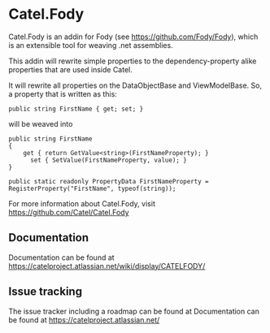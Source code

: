 Catel.Fody
==========

Catel.Fody is an addin for Fody (see https://github.com/Fody/Fody), which
is an extensible tool for weaving .net assemblies. 

This addin will rewrite simple properties to the dependency-property alike 
properties that are used inside Catel.

It will rewrite all properties on the DataObjectBase and ViewModelBase. So, a
property that is written as this:

    public string FirstName { get; set; }

will be weaved into

    public string FirstName
    {
        get { return GetValue<string>(FirstNameProperty); }
 	      set { SetValue(FirstNameProperty, value); }
    }

    public static readonly PropertyData FirstNameProperty = RegisterProperty("FirstName", typeof(string));

For more information about Catel.Fody, visit https://github.com/Catel/Catel.Fody

## Documentation

Documentation can be found at https://catelproject.atlassian.net/wiki/display/CATELFODY/

## Issue tracking

The issue tracker including a roadmap can be found at Documentation can be found at https://catelproject.atlassian.net/
